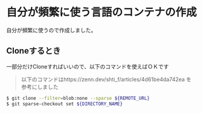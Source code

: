 # 自分が頻繁に使う言語のコンテナの作成
自分が頻繁に使うので作成しました。

## Cloneするとき
一部分だけCloneすればいいので、以下のコマンドを使えばＯＫです
> 以下のコマンドはhttps://zenn.dev/shti_f/articles/4d61be4da742ea を参考にしました
```bash
$ git clone --filter=blob:none --sparse ${REMOTE_URL}
$ git sparse-checkout set ${DIRECTORY_NAME}
```
